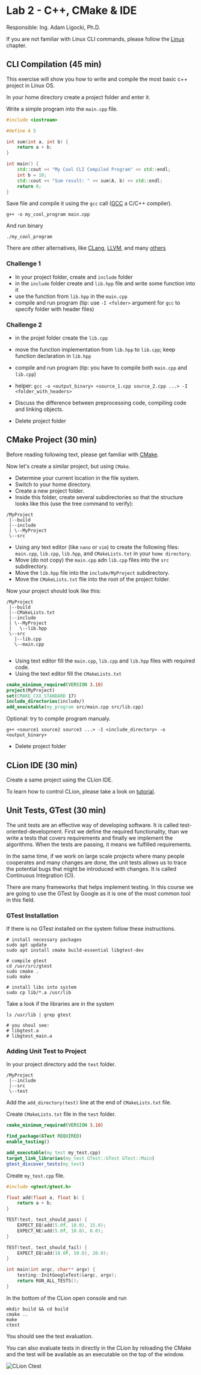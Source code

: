 # Lab 2 - C++, CMake & IDE

Responsible: Ing. Adam Ligocki, Ph.D.


If you are not familiar with Linux CLI commands, please follow the [Linux](../../4_others/text/1_linux.md) chapter.

## CLI Compilation (45 min)

This exercise will show you how to write and compile the most basic c++ project in Linux OS.

In your home directory create a project folder and enter it.

Write a simple program into the `main.cpp` file.

```c++
#include <iostream>

#define A 5

int sum(int a, int b) {
    return a + b;
}

int main() {
    std::cout << "My Cool CLI Compiled Program" << std::endl;
    int b = 10;
    std::cout << "Sum result: " << sum(A, b) << std::endl;
    return 0;
}
```

Save file and compile it using the `gcc` call ([GCC](https://gcc.gnu.org/) a C/C++ compiler). 
```shell
g++ -o my_cool_program main.cpp
```

And run binary
```shell
./my_cool_program
```

There are other alternatives, like [CLang](https://clang.llvm.org/), [LLVM](https://llvm.org/), and many [others](https://en.wikipedia.org/wiki/List_of_compilers#C++_compilers)

### Challenge 1 

 - In your project folder, create and `include` folder
 - in the `include` folder create and `lib.hpp` file and write some function into it
 - use the function from `lib.hpp` in the `main.cpp`
 - compile and run program (tip: use `-I <folder>` argument for `gcc` to specify folder with header files)

### Challenge 2
 
 - in the projet folder create the `lib.cpp`
 - move the function implementation from `lib.hpp` to `lib.cpp`; keep function declaration in `lib.hpp`
 - compile and run program (tip: you have to compile both `main.cpp` and `lib.cpp`)
 - helper: `gcc -o <output_binary> <source_1.cpp source_2.cpp ...> -I <folder_with_headers>`
 - Discuss the difference between preprocessing code, compiling code and linking objects.

 - Delete project folder

## CMake Project (30 min)

Before reading following text, please get familiar with [CMake](../../4_others/text/7_cmake.md).

Now let's create a similar project, but using `CMake`.

 - Determine your current location in the file system.
 - Switch to your home directory.
 - Create a new project folder.
 - Inside this folder, create several subdirectories so that the structure looks like this (use the tree command to verify):

```
/MyProject
 |--build
 |--include
 | \--MyProject
 \--src
```

 - Using any text editor (like `nano` or `vim`) to create the following files: `main.cpp`, `lib.cpp`, `lib.hpp`, and `CMakeLists.txt` in your `home directory`. 
 - Move (do not copy) the `main.cpp` adn `lib.cpp` files into the `src` subdirectory.
 - Move the `lib.hpp` file into the `include/MyProject` subdirectory.
 - Move the `CMakeLists.txt` file into the root of the project folder.

Now your project should look like this:
```
/MyProject
 |--build
 |--CMakeLists.txt
 |--include
 | \--MyProject
 |   \--lib.hpp
 \--src
   |--lib.cpp
   \--main.cpp
   
```

 - Using text editor fill the `main.cpp`, `lib.cpp` and `lib.hpp` files with required code.
 - Using the text editor fill the `CMakeLists.txt`

```cmake
cmake_minimum_required(VERSION 3.10)
project(MyProject)
set(CMAKE_CXX_STANDARD 17)
include_directories(include/)
add_executable(my_program src/main.cpp src/lib.cpp)
```

Optional: try to compile program manualy.

```shell
g++ <source1 source2 source3 ...> -I <include_directory> -o <output_binary>
```

 - Delete project folder 

## CLion IDE (30 min)

Create a same project using the CLion IDE. 

To learn how to control CLion, please take a look on [tutorial](../../4_others/text/4_clion.md).

## Unit Tests, GTest (30 min)

The unit tests are an effective way of developing software. It is called test-oriented-development. First we define the required functionality, than we write a tests that covers requirements and finally we implement the algorithms. When the tests are passing, it means we fulfilled requirements.

In the same time, if we work on large scale projects where many people cooperates and many changes are done, the unit tests allows us to trace the potential bugs that might be introduced with changes. It is called Continuous Integration (CI). 

There are many frameworks that helps implement testing. In this course we are going to use the GTest by Google as it is one of the most common tool in this field.

### GTest Installation

If there is no GTest installed on the system follow these instructions.

```shell
# install necessary packages 
sudo apt update
sudo apt install cmake build-essential libgtest-dev

# compile gtest
cd /usr/src/gtest
sudo cmake .
sudo make

# install libs into system
sudo cp lib/*.a /usr/lib
```

Take a look if the libraries are in the system

```shell
ls /usr/lib | grep gtest

# you shoul see:
# libgtest.a
# libgtest_main.a
```

### Adding Unit Test to Project

In your project directory add the `test` folder.

```
/MyProject
 |--include
 |--src
 \--test
```

Add the `add_directory(test)` line at the end of `CMakeLists.txt` file.

Create `CMakeLists.txt` file in the `test` folder.

```cmake
cmake_minimum_required(VERSION 3.10)

find_package(GTest REQUIRED)
enable_testing()

add_executable(my_test my_test.cpp)
target_link_libraries(my_test GTest::GTest GTest::Main)
gtest_discover_tests(my_test)
```

Create `my_test.cpp` file.

```c++
#include <gtest/gtest.h>

float add(float a, float b) {
    return a + b;
}

TEST(test, test_should_pass) {
    EXPECT_EQ(add(5.0f, 10.0), 15.0);
    EXPECT_NE(add(5.0f, 10.0), 0.0);
}

TEST(test, test_should_fail) {
    EXPECT_EQ(add(10.0f, 10.0), 20.0);
}

int main(int argc, char** argv) {
    testing::InitGoogleTest(&argc, argv);
    return RUN_ALL_TESTS();
}
```

In the bottom of the CLion open console and run

```shell
mkdir build && cd build
cmake ..
make
ctest
```

You should see the test evaluation.

You can also evaluate tests in directly in the CLion by reloading the CMake and the test will be available as an executable on the top of the window.

![CLion Ctest](../images/clion_tests.png)
